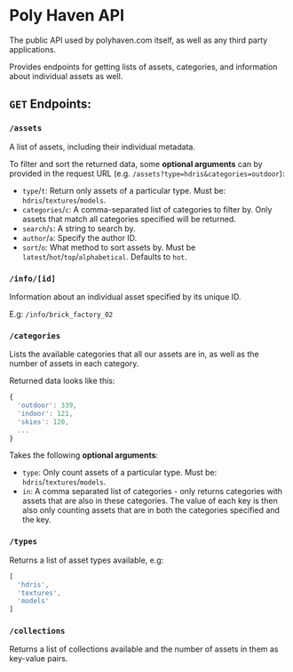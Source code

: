 # Poly Haven API

The public API used by polyhaven.com itself, as well as any third party applications.

Provides endpoints for getting lists of assets, categories, and information about individual assets as well.

## `GET` Endpoints:

### `/assets`

A list of assets, including their individual metadata.

To filter and sort the returned data, some **optional arguments** can by provided in the request URL (e.g. `/assets?type=hdris&categories=outdoor`):

* `type`/`t`: Return only assets of a particular type. Must be: `hdris`/`textures`/`models`.
* `categories`/`c`: A comma-separated list of categories to filter by. Only assets that match all categories specified will be returned.
* `search`/`s`: A string to search by.
* `author`/`a`: Specify the author ID.
* `sort`/`o`: What method to sort assets by. Must be `latest`/`hot`/`top`/`alphabetical`. Defaults to `hot`.

### `/info/[id]`

Information about an individual asset specified by its unique ID.

E.g: `/info/brick_factory_02`

### `/categories`

Lists the available categories that all our assets are in, as well as the number of assets in each category.

Returned data looks like this:

```js
{
  'outdoor': 339,
  'indoor': 121,
  'skies': 120,
  ...
}
```

Takes the following **optional arguments**:

* `type`: Only count assets of a particular type. Must be: `hdris`/`textures`/`models`.
* `in`: A comma separated list of categories - only returns categories with assets that are also in these categories. The value of each key is then also only counting assets that are in both the categories specified and the key.

### `/types`

Returns a list of asset types available, e.g:

```js
[
  'hdris',
  'textures',
  'models'
]
```

### `/collections`

Returns a list of collections available and the number of assets in them as key-value pairs.
